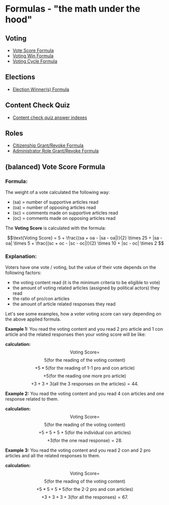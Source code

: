 # Formulas - "the math under the hood"

## Voting ##
- [Vote Score Formula](#vote-score-formula)
- [Voting Win Formula](#voting-win-formula)
- [Voting Cycle Formula](#voting-cycle-formula)

## Elections ##
- [Election Winner(s) Formula](#elections-winner-formula)

## Content Check Quiz ##
- [Content check quiz answer indexes](#content-check-quiz-answers-indexes-formula)

## Roles ##
- [Citizenship Grant/Revoke Formula](#citizenship-grant-revoke-formula)
- [Administrator Role Grant/Revoke Formula](#administrator-role-grant-revoke-formula)


## <div id="vote-score-formula">(balanced) Vote Score Formula</div>

### Formula:

The weight of a vote calculated the following way:

- \(sa\) = number of supportive articles read
- \(oa\) = number of opposing articles read
- \(sc\) = comments made on supportive articles read
- \(oc\) = comments made on opposing articles read

The **Voting Score** is calculated with the formula: 

$$\text{Voting Score} = 5 + \frac{(sa + oa - |sa - oa|)}{2} \times 25 + |sa - oa| \times 5 + \frac{(sc + oc - |sc - oc|)}{2} \times 10 + |sc - oc| \times 2 $$

### Explanation:

Voters have one vote / voting, but the value of their vote depends on the following factors:
- the voting content read (it is the minimum criteria to be eligible to vote)
- the amount of voting related articles (assigned by political actors) they read
- the ratio of pro/con articles
- the amount of article related responses they read


Let's see some examples, how a voter voting score can vary depending on the above applied formula.

**Example 1:**
You read the voting content and you read 2 pro article and 1 con article and the related responses then your voting score will be like:

**calculation:**
$$\text{Voting Score} = $$
$$ 5 \text{(for the reading of the voting content)} $$
$$ + 5 * 5 \text{(for the reading of 1-1 pro and con article)} $$
$$ + 5 \text{(for the reading one more pro article)} $$
$$ + 3 + 3 + 3 \text{(all the 3 responses on the articles)} = 44. $$

**Example 2:**
You read the voting content and you read 4 con articles and one response related to them.

**calculation:**
$$\text{Voting Score} = $$
$$ 5 \text{(for the reading of the voting content)} $$
$$ + 5 + 5 + 5 + 5 \text{(for the individual con articles)} $$
$$ + 3 \text{(for the one read response)} = 28. $$


**Example 3:**
You read the voting content and you read 2 con and 2 pro articles and all the related responses to them.

**calculation:**
$$\text{Voting Score} = $$
$$ 5 \text{(for the reading of the voting content)} $$
$$ + 5 * 5 + 5 * 5 \text{(for the 2-2 pro and con articles)} $$
$$ + 3 + 3 + 3 + 3 \text{(for all the responses)} = 67. $$
